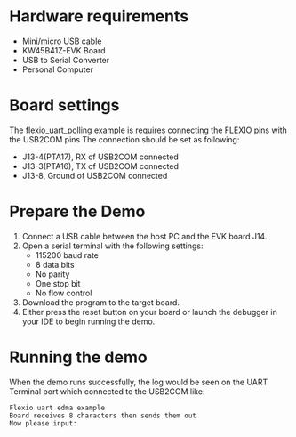 Hardware requirements
=====================
- Mini/micro USB cable
- KW45B41Z-EVK Board
- USB to Serial Converter
- Personal Computer

Board settings
============
The flexio_uart_polling example is requires connecting the FLEXIO pins with the USB2COM pins
The connection should be set as following:
- J13-4(PTA17), RX of USB2COM connected
- J13-3(PTA16), TX of USB2COM connected
- J13-8, Ground of USB2COM connected

Prepare the Demo
================
1.  Connect a USB cable between the host PC and the EVK board J14.
2.  Open a serial terminal with the following settings:
    - 115200 baud rate
    - 8 data bits
    - No parity
    - One stop bit
    - No flow control
3.  Download the program to the target board.
4.  Either press the reset button on your board or launch the debugger in your IDE to begin running the demo.

Running the demo
================
When the demo runs successfully, the log would be seen on the UART Terminal port which connected to the USB2COM like:
~~~~~~~~~~~~~~~~~~~~~~~~~~~~~~~~~~~
Flexio uart edma example
Board receives 8 characters then sends them out
Now please input:
~~~~~~~~~~~~~~~~~~~~~~~~~~~~~~~~~~~
